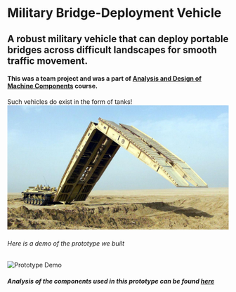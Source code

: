 # Military Bridge-Deployment Vehicle
## A robust military vehicle that can deploy portable bridges across difficult landscapes for smooth traffic movement.

#### This was a team project and was a part of [Analysis and Design of Machine Components](https://mech.nitk.ac.in/course/analysis-and-design-machine-components) course.

Such vehicles do exist in the form of tanks!
![Tank](static/tank.jpg)


###### Here is a demo of the prototype we built
![Prototype Demo](static/demo.gif)

##### Analysis of the components used in this prototype can be found [here](static/presentation.pdf)
